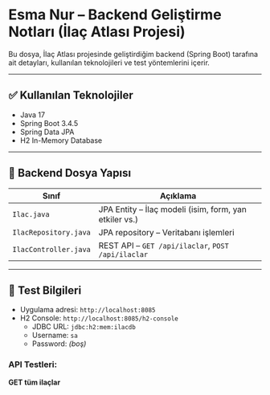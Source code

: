 # Esma Nur – Backend Geliştirme Notları (İlaç Atlası Projesi)

Bu dosya, İlaç Atlası projesinde geliştirdiğim backend (Spring Boot) tarafına ait detayları, kullanılan teknolojileri ve test yöntemlerini içerir.

---

## ✅ Kullanılan Teknolojiler
- Java 17
- Spring Boot 3.4.5
- Spring Data JPA
- H2 In-Memory Database

---

## 📁 Backend Dosya Yapısı

| Sınıf | Açıklama |
|-------|----------|
| `Ilac.java` | JPA Entity – İlaç modeli (isim, form, yan etkiler vs.) |
| `IlacRepository.java` | JPA repository – Veritabanı işlemleri |
| `IlacController.java` | REST API – `GET /api/ilaclar`, `POST /api/ilaclar` |

---

## 🧪 Test Bilgileri

- Uygulama adresi: `http://localhost:8085`
- H2 Console: `http://localhost:8085/h2-console`
  - JDBC URL: `jdbc:h2:mem:ilacdb`
  - Username: `sa`
  - Password: *(boş)*

### API Testleri:

**GET tüm ilaçlar**

